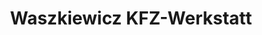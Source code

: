 ---
title: "Waszkiewicz KFZ-Werkstatt"
url: /schoenberg/waszkiewicz-kfz-werkstatt/
shop: Autowerkstatt
---